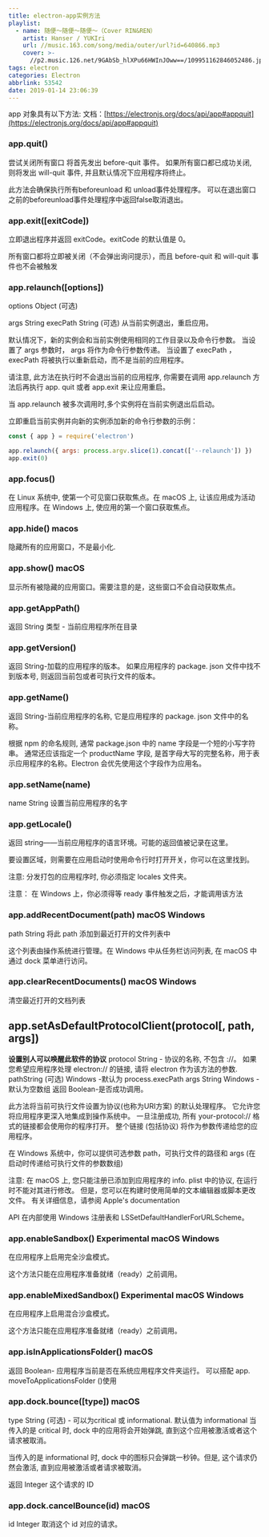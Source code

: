 ```yaml
---
title: electron-app实例方法
playlist:
  - name: 随便～随便～随便～（Cover RIN&REN）
    artist: Hanser / YUKIri
    url: //music.163.com/song/media/outer/url?id=640866.mp3
    cover: >-
      //p2.music.126.net/9GAbSb_hlXPu66HWInJOww==/109951162846052486.jpg?param=90y90
tags: electron
categories: Electron
abbrlink: 53542
date: 2019-01-14 23:06:39
---
```


app 对象具有以下方法:
文档：[https://electronjs.org/docs/api/app#appquit](https://electronjs.org/docs/api/app#appquit)

<!-- more -->

### app.quit()
尝试关闭所有窗口 将首先发出 before-quit 事件。 如果所有窗口都已成功关闭, 则将发出 will-quit 事件, 并且默认情况下应用程序将终止。

此方法会确保执行所有beforeunload 和 unload事件处理程序。 可以在退出窗口之前的beforeunload事件处理程序中返回false取消退出。

### app.exit([exitCode])
立即退出程序并返回 exitCode。exitCode 的默认值是 0。

所有窗口都将立即被关闭（不会弹出询问提示），而且 before-quit 和 will-quit 事件也不会被触发

### app.relaunch([options])
options Object (可选)

args String
execPath String (可选)
从当前实例退出，重启应用。

默认情况下，新的实例会和当前实例使用相同的工作目录以及命令行参数。 当设置了 args 参数时， args 将作为命令行参数传递。 当设置了 execPath ，execPath 将被执行以重新启动，而不是当前的应用程序。

请注意, 此方法在执行时不会退出当前的应用程序, 你需要在调用 app.relaunch 方法后再执行 app. quit 或者 app.exit 来让应用重启。

当 app.relaunch 被多次调用时,多个实例将在当前实例退出后启动。

立即重启当前实例并向新的实例添加新的命令行参数的示例：
```js
const { app } = require('electron')

app.relaunch({ args: process.argv.slice(1).concat(['--relaunch']) })
app.exit(0)
```

### app.focus()
在 Linux 系统中, 使第一个可见窗口获取焦点。在 macOS 上, 让该应用成为活动应用程序。在 Windows 上, 使应用的第一个窗口获取焦点。

### app.hide() macos
隐藏所有的应用窗口，不是最小化.

### app.show() macOS
显示所有被隐藏的应用窗口。需要注意的是，这些窗口不会自动获取焦点。

### app.getAppPath()
返回 String 类型 - 当前应用程序所在目录

### app.getVersion()
返回 String-加载的应用程序的版本。 如果应用程序的 package. json 文件中找不到版本号, 则返回当前包或者可执行文件的版本。

### app.getName()
返回 String-当前应用程序的名称, 它是应用程序的 package. json 文件中的名称。

根据 npm 的命名规则, 通常 package.json 中的 name 字段是一个短的小写字符串。 通常还应该指定一个 productName 字段, 是首字母大写的完整名称，用于表示应用程序的名称。Electron 会优先使用这个字段作为应用名。

### app.setName(name)
name String
设置当前应用程序的名字

### app.getLocale()
返回 string——当前应用程序的语言环境。可能的返回值被记录在这里。

要设置区域，则需要在应用启动时使用命令行时打开开关，你可以在这里找到。

注意: 分发打包的应用程序时, 你必须指定 locales 文件夹。

注意： 在 Windows 上，你必须得等 ready 事件触发之后，才能调用该方法


### app.addRecentDocument(path) macOS Windows
path String
将此 path 添加到最近打开的文件列表中

这个列表由操作系统进行管理。在 Windows 中从任务栏访问列表, 在 macOS 中通过 dock 菜单进行访问。

### app.clearRecentDocuments() macOS Windows
清空最近打开的文档列表


## app.setAsDefaultProtocolClient(protocol[, path, args])
**设置别人可以唤醒此软件的协议**
protocol String - 协议的名称, 不包含 ://。 如果您希望应用程序处理 electron:// 的链接, 请将 electron 作为该方法的参数.
pathString (可选) Windows -默认为 process.execPath
args String Windows - 默认为空数组
返回 Boolean-是否成功调用。

此方法将当前可执行文件设置为协议(也称为URI方案) 的默认处理程序。 它允许您将应用程序更深入地集成到操作系统中。 一旦注册成功, 所有 your-protocol:// 格式的链接都会使用你的程序打开。 整个链接 (包括协议) 将作为参数传递给您的应用程序。

在 Windows 系统中，你可以提供可选参数 path，可执行文件的路径和 args (在启动时传递给可执行文件的参数数组)

注意: 在 macOS 上, 您只能注册已添加到应用程序的 info. plist 中的协议, 在运行时不能对其进行修改。 但是，您可以在构建时使用简单的文本编辑器或脚本更改文件。 有关详细信息，请参阅 Apple's documentation

API 在内部使用 Windows 注册表和 LSSetDefaultHandlerForURLScheme。


### app.enableSandbox() Experimental macOS Windows
在应用程序上启用完全沙盒模式。

这个方法只能在应用程序准备就绪（ready）之前调用。

### app.enableMixedSandbox() Experimental macOS Windows
在应用程序上启用混合沙盒模式。

这个方法只能在应用程序准备就绪（ready）之前调用。

### app.isInApplicationsFolder() macOS
返回 Boolean- 应用程序当前是否在系统应用程序文件夹运行。 可以搭配 app. moveToApplicationsFolder ()使用

### app.dock.bounce([type]) macOS
type String (可选) - 可以为critical 或 informational. 默认值为 informational
当传入的是 critical 时, dock 中的应用将会开始弹跳, 直到这个应用被激活或者这个请求被取消。

当传入的是 informational 时, dock 中的图标只会弹跳一秒钟。但是, 这个请求仍然会激活, 直到应用被激活或者请求被取消。

返回 Integer 这个请求的 ID

### app.dock.cancelBounce(id) macOS
id Integer
取消这个 id 对应的请求。